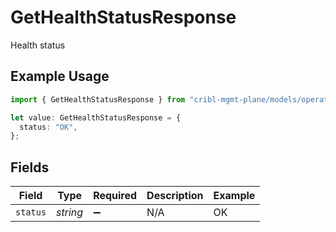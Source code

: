 # GetHealthStatusResponse

Health status

## Example Usage

```typescript
import { GetHealthStatusResponse } from "cribl-mgmt-plane/models/operations";

let value: GetHealthStatusResponse = {
  status: "OK",
};
```

## Fields

| Field              | Type               | Required           | Description        | Example            |
| ------------------ | ------------------ | ------------------ | ------------------ | ------------------ |
| `status`           | *string*           | :heavy_minus_sign: | N/A                | OK                 |